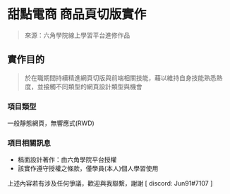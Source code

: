 # 甜點電商 商品頁切版實作

> 來源：六角學院線上學習平台進修作品
> 

## 實作目的

> 於在職期間持續精進網頁切版與前端相關技能，藉以維持自身技能熟悉熱度，並接觸不同類型的網頁設計類型與機會
> 

### 項目類型

一般靜態網頁，無響應式(RWD)

### 項目相關訊息

- 稿面設計著作：由六角學院平台授權
- 該實作遵守授權之條款，僅學員(本人)個人學習使用

上述內容若有涉及任何爭議，歡迎與我聯繫，謝謝 [ discord: Jun91#7107 ]
